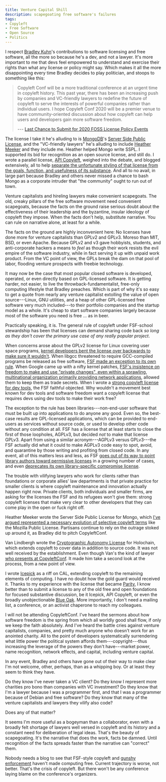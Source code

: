 ```yaml
---
title: Venture Capital Shill
description: scapegoating free software's failures
tags:
- Copyleft
- Free Software
- Open Source
- Politics
---
```


I respect [Bradley Kuhn](http://www.ebb.org/bkuhn/)'s contributions to software licensing and free software, all the more so because he's a dev, and not a lawyer.  It's more important to me that devs feel empowered to understand and exercise their rights than what any license or policy might say.  Which makes it all the more disappointing every time Bradley decides to play politician, and stoops to something like this:

> Copyleft Conf will be a more traditional conference at an urgent time in copyleft history.  This past year, there has been an increasing push by companies and VC-friendly lawyers to redefine the future of copyleft to serve the interests of powerful companies rather than individual users.  I hope Copyleft Conf 2020 will be a premier venue to have community-oriented discussion about how copyleft can help users and developers gain more software freedom.
>
> --- [Last Chance to Submit for 2020 FOSS License Policy Events](http://ebb.org/bkuhn/blog/2019/11/16/fosdem-copyleftconf.html)

The license I take it he's alluding to is [MongoDB](https://www.mongodb.com/)'s [Server Side Public License](https://www.mongodb.com/licensing/server-side-public-license), and the "VC-friendly lawyers" he's alluding to include [Heather Meeker](https://heathermeeker.com/) and they include me.  Heather helped Mongo write SSPL.  I supported its bid for recognition as an open source license, and still do.  I wrote a parallel license, [API Copyleft](https://apicopyleft.com), weighed into the debate, and blogged extensively, all to help [separate the unfortunate styling of that license from the goals, function, and usefulness of its substance](https://writing.kemitchell.com/2019/06/13/SSPL-Not-Commons-Clause.html).  And all to no avail, in large part because Bradley and others never missed a chance to bash Mongo as a corporate intruder that "the community" ought to run out of town.

Venture capitalists and hireling lawyers make convenient scapegoats.  The old, creaky pillars of the free software movement need convenient scapegoats, because the facts on the ground raise serious doubt about the effectiveness of their leadership and the byzantine, insular ideology of copyleft they impose.  When the facts don't help, substitute narrative.  You can rule on narrative alone, at least for a while.

The facts on the ground are highly inconvenient here:  No licenses have done more for venture capitalists than GPLv2 and GPLv3.  Moreso than MIT, BSD, or even Apache.  Because GPLv2 and v3 gave hobbyists, students, and anti-corporate hackers a means to _feel_ as though their work resists the evil empire of the software industry, while in fact serving it up with unpaid work product.  From the VC point of view, the GPLs break the dam on that pool of labor, flooding venture prospects with freebie technology.

It may now be the case that most popular closed software is developed, operated, or even directly based on GPL-licensed software.  It is getting harder, not easier, to live the throwback-fundamentalist, free-only computing lifestyle that Bradley preaches.  Which is part of why it's so easy to get a quote from nearly any venture capitalist extolling the value of open source---Linux, GNU utilities, and a heap of other GPL-licensed free software very much included---to their portfolio companies and the startup model as a whole.  It's cheap to start software companies largely because most of the software you need is free ... as in beer.

Practically speaking, it is.  The general rule of copyleft under FSF-school stewardship has been that licenses can demand sharing code back _so long as they don't cover the primary use case of any really popular project_.

When concerns arose about the GPLv2 license for Linux covering user space programs, [kernel developers bent the license over backwards to make sure it wouldn't](https://spdx.org/licenses/Linux-syscall-note.html).  When libgcc threatened to require GCC-compiled programs be released as free software, [FSF made an exception to its own rule](https://spdx.org/licenses/GCC-exception-2.0.html).  When Google came up with a nifty kernel patches, [FSF's insistence on freedom to make and use "private changes", even within a sprawling, multinational organization primarily providing network applications](https://copyleft.org/guide/comprehensive-gpl-guidech6.html#x9-440005.1.2), allowed them to keep them as trade secrets.  When I wrote a [strong copyleft license for dev tools](https://paritylicense.com), the FSF faithful objected.  Why wouldn't a movement best known for dev tools and software freedom want a copyleft license that requires devs using dev tools to make their work free?

The exception to the rule has been libraries---non-end-user software that must be built up into applications to do anyone any good.  Even so, the best-case results are GPL-licensed applications, which can be provided to end-users as services without source code, or used to develop other code without any condition at all.  FSF has a license that at least starts to close the first of those loopholes, AGPLv3, but decided _not_ to make that license GPLv3.  Apart from using a similar acronym---AGPLv3 versus GPLv3---the FSF actually did what it could to make AGPLv3 code easy to spot, avoid, and quarantine by those writing and profiting from closed code.  In any event, all of this matters less and less, as FSF [goes out of its way to point library authors toward permissive licenses](https://www.gnu.org/licenses/license-recommendations.html#libraries) in a growing number of cases, and even [deprecates its own library-specific compromise license](https://www.gnu.org/licenses/why-not-lgpl.html).

The trouble with vilifying lawyers who work for clients rather than foundations or corporate allies' law departments is that private practice for smaller clients is where copyleft maintenance and innovation actually happen right now.  Private clients, both individuals and smaller firms, are asking for the licenses the FSF and its refugees won't give them: strong copyleft licenses that make very clear to other developers that they can come play in the open or fuck right off.

Heather Meeker wrote the Server Side Public License for Mongo, which [I've argued represented a necessary evolution of selective copyleft terms](https://writing.kemitchell.com/2019/06/13/SSPL-Not-Commons-Clause.html#sspl) like the Mozilla Public License.  Partisans continue to rely on the outrage stoked up around it, as Bradley did to pitch CopyleftConf.

Van Lindbergh wrote the [Cryptographic Autonomy License](https://github.com/VanL/cryptographic-autonomy-license) for Holochain, which extends copyleft to cover data in addition to source code.  It was not well received by the establishment.  Even though Van's the kind of lawyer [who presents at CopyleftConf](https://2019.copyleftconf.org/schedule/presentation/1/).  It made him take a second look at the process, from a new point of view.

I wrote [Icepick](https://icepicklicense.com/versions/1.0.0) as a riff on CAL, extending copyleft to the remaining elements of computing.  I have no doubt how the gold guard would received it.  Thanks to my experience with the license that became [Parity](https://paritylicense.com), I know better than to submit a license to any of the old free and open foundations for focused substantive discussion, be it Icepick, API Copyleft, or even the broadly unobjectionable [Blue Oak](https://blueoakcouncil.org/license/1.0.0).  More importantly, I don't need a mailing list, a conference, or an activist chaperone to reach my colleagues.

I will not be attending CopyleftConf.  I've heard the sermons about how software freedom is the spring from which all worldly good shall flow, if only we keep the faith absolutely.  And I've heard the battle cries against venture capitalists, companies, and pretty much anyone who doesn't work for an anointed charity.  All to the point of developers systematically surrendering what little power the political system affords them---copyright---thus increasing the leverage of the powers they don't have---market power, name recognition, network effects, and capital, including venture capital.

In any event, Bradley and others have gone out of their way to make clear I'm not welcome, other, perhaps, than as a whipping boy.  Or at least they seem to think they have.

Do they know I've never taken a VC client?  Do they know I represent more charities pro bono than companies with VC investment?  Do they know that I'm a lawyer because I was a programmer first, and that I was a programmer because of Debian and free software?  Do they know that many of the venture capitalists and lawyers they vilify also code?

Does any of that matter?

It seems I'm more useful as a bogeyman than a collaborator, even with a broadly felt shortage of lawyers well versed in copyleft and its history and a constant need for deliberation of legal ideas.  That's the beauty of scapegoating.  It's the narrative that does the work, facts be damned.  Until recognition of the facts spreads faster than the narrative can "correct" them.

Nobody needs a blog to see that FSF-style copyleft and [gunshy](https://www.fsf.org/licensing/enforcement-principles) [enforcement](https://gplcc.github.io/gplcc/) haven't made computing free.  Current trajectory is worse, not better.  That's the crisis of copyleft.  But there won't be any conference laying blame on the conference's organizers.
